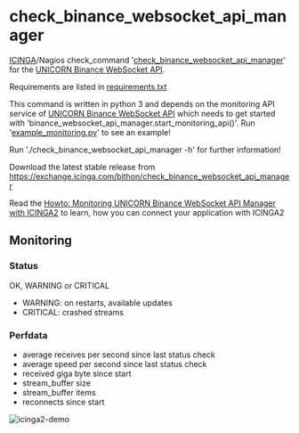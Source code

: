 # check_binance_websocket_api_manager
[ICINGA](https://icinga.com)/Nagios check_command '[check_binance_websocket_api_manager](https://exchange.icinga.com/bithon/check_binance_websocket_api_manager)' for the [UNICORN Binance WebSocket API](https://github.com/unicorn-data-analysis/unicorn-binance-websocket-api).

Requirements are listed in [requirements.txt](https://github.com/unicorn-data-analysis/unicorn-binance-websocket-api/blob/master/tools/icinga/requirements.txt)

This command is written in python 3 and depends on the monitoring API service of [UNICORN Binance WebSocket API](https://github.com/unicorn-data-analysis/unicorn-binance-websocket-api) which needs to get started with 'binance_websocket_api_manager.start_monitoring_api()'. Run '[example_monitoring.py](https://github.com/unicorn-data-analysis/unicorn-binance-websocket-api/blob/master/example_monitoring.py)' to see an example!

Run './check_binance_websocket_api_manager -h' for further information!

Download the latest stable release from https://exchange.icinga.com/bithon/check_binance_websocket_api_manager

Read the [Howto: Monitoring UNICORN Binance WebSocket API Manager with ICINGA2](https://www.unicorn-data.com/blog/article-details/howto-monitoring-unicorn-binance-websocket-api-manager-with-icinga2.html) to learn, how you can connect your application with ICINGA2

## Monitoring
### Status
OK, WARNING or CRITICAL
- WARNING: on restarts, available updates
- CRITICAL: crashed streams

### Perfdata
- average receives per second since last status check
- average speed per second since last status check
- received giga byte since start
- stream_buffer size
- stream_buffer items
- reconnects since start

![icinga2-demo](https://s3.gifyu.com/images/icinga2-unicorn_binance_websocket_api.png)